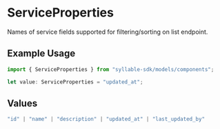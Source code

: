 # ServiceProperties

Names of service fields supported for filtering/sorting on list endpoint.

## Example Usage

```typescript
import { ServiceProperties } from "syllable-sdk/models/components";

let value: ServiceProperties = "updated_at";
```

## Values

```typescript
"id" | "name" | "description" | "updated_at" | "last_updated_by"
```